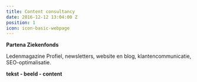 ```yaml
---
title: Content consultancy
date: 2016-12-12 13:04:00 Z
position: 1
icon: icon-basic-webpage
---
```


**Partena Ziekenfonds**

Ledenmagazine Profiel, newsletters, website en blog, klantencommunicatie, SEO-optimalisatie.

**tekst - beeld - content**